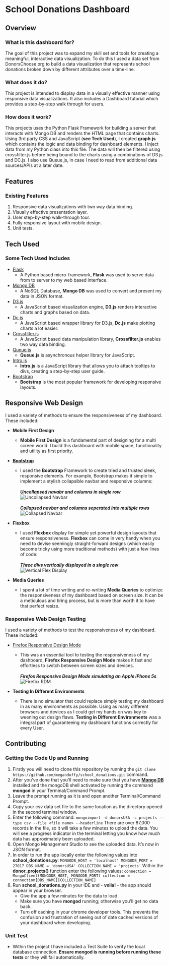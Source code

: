 # School Donations Dashboard

## Overview

### What is this dashboard for?

The goal of this project was to expand my skill set and tools for creating a meaningful, interactive data visualization.
To do this I used a data set from DonorsChoose.org to build a data visualization that represents school donations
broken down by different attributes over a time-line.

### What does it do?

This project is intended to display data in a visually effective manner using responsive data visualizations.
It also includes a Dashboard tutorial which provides a step-by-step walk through for users.

### How does it work?

This projects uses the Python Flask Framework for building a server that interacts with Mongo DB and renders the HTML page that
contains charts. Using 3rd party CSS and JavaScript (__see **Tech Used**__), I created **graph.js** which contains the
logic and data binding for dashboard elements. I inject data from my Python class into this file. The data will then be
filtered using crossfilter.js before being bound to the charts using a combinations of D3.js and DC.js. I also use
Queue.js, in case I need to read from additional data sources/APIs at a later date.

## Features

### Existing Features

1. Responsive data visualizations with two way data binding.
2. Visually effective presentation layer.
3. User step-by-step walk-through tour.
4. Fully responsive layout with mobile design.
5. Unit tests.

## Tech Used

### Some Tech Used Includes

- [Flask](http://flask.pocoo.org/)
    - A Python based micro-framework, **Flask** was used to serve data from to server to my web based interface.
- [Mongo DB](https://www.mongodb.com/)
    - A NoSQL Database, **Mongo DB** was used to convert and present my data in JSON format.
- [D3.js](https://d3js.org/)
    - A JavaScript based visualization engine, **D3.js** renders interactive charts and graphs based on data.
- [Dc.js](https://dc-js.github.io/dc.js/)
    - A JavaScript based wrapper library for D3.js, **Dc.js** make plotting charts a lot easier.
- [Crossfilter.js](http://square.github.io/crossfilter/)
    - A JavaScript based data manipulation library, **Crossfilter.js** enables two way data binding.
- [Queue.js](https://github.com/d3/d3-queue)
    - **Queue.js** is asynchronous helper library for JavaScript.
- [Intro.js](http://introjs.com/)
    - **Intro.js** is a JavaScript library that allows you to attach tooltips to divs, creating a step-by-step user guide.
- [Bootstrap](http://getbootstrap.com/)
    - **Bootstrap** is the most popular framework for developing responsive layouts.

## Responsive Web Design

I used a variety of methods to ensure the responsiveness of my dashboard. These included:
- **Mobile First Design**
    - **Mobile First Design** is a fundamental part of designing for a multi screen world. I build this dashboard with mobile space, functionality and utility as first priority.

- [**Bootstrap**](http://getbootstrap.com/)
    - I used the **Bootstrap** Framework to create tried and trusted sleek, responsive elements. For example, Bootstrap makes it simple to implement a stylish collapsible navbar and responsive columns:
        </br></br>**_Uncollapsed navabr and columns in single row_**</br>
        ![Uncollapsed Navbar](/screenshots/Project2-bootstrap-fullnav.png?raw=true "Uncollapsed Navbar")
        </br></br>**_Collapsed navbar and columns seperated into multiple rows_**</br>
        ![Collapsed Navbar](/screenshots/Project2-bootstrap-collapsenav.png?raw=true "Collapsed Navbar")

- **Flexbox**
    - I used **Flexbox** display for simple yet powerful design layouts that ensure responsiveness. **Flexbox** can come in very handy when you need to devise seemingly straight-forward designs (which easily become tricky using more traditional methods) with just a few lines of code:
        </br></br>**_Three divs vertically displayed in a single row_**</br>
        ![Vertical Flex Display](/screenshots/Project2-flexbox-verticaldisplay.png?raw=true "Vertical Flex Display")

- **Media Queries**
    - I spent a lot of time writing and re-writing **Media Queries** to optimize the responsiveness of my dashboard based on screen size. It can be a meticulous and tiring process, but is more than worth it to have that perfect resize.

### Responsive Web Design Testing

I used a variety of methods to test the responsiveness of my dashboard. These included:

- [Firefox Responsive Design Mode](https://developer.mozilla.org/en-US/docs/Tools/Responsive_Design_Mode)
    - This was an essential tool to testing the responsiveness of my dashboard, **Firefox Responsive Design Mode** makes it fast and effortless to switch between screen sizes and devices.
        </br></br>**_Firefox Responsive Design Mode simulating an Apple iPhone 5s_**</br>
        ![Firefox RDM](/screenshots/Project2-firefox-RDM.png?raw=true "FirefoxRDM")

- **Testing In Different Environments**
    - There is no simulator that could replace simply testing my dashboard in as many environments as possible. Using as many different browsers and devices as I could get my hands on was key to weening out design flaws. **Testing in Different Environments** was a integral part of guaranteeing my dashboard functions correctly for every User.

## Contributing

### Getting the Code Up and Running
1. Firstly you will need to clone this repository by running the
```git clone https://github.com/meganduffy/school_donations.git``` command.
2. After you've done that you'll need to make sure that you have [**Mongo DB**](https://www.mongodb.com/) installed and
the mongoDB shell activated by running the command **mongod** in your Terminal/Command Prompt.
3. Leave the prompt running as it is and open another Terminal/Command Prompt.
4. Copy your csv data set file to the same location as the directory opened in the second terminal window.
5. Enter the following command: ```mongoimport -d donorsUSA -c projects --type csv --file <file name> --headerline```
There are over 87,000 records in the file, so it will take a few minutes to upload the data. You will see a progress
indicator in the terminal letting you know how much data has approximately been uploaded.
6. Open Mongo Management Studio to see the uploaded data. It’s now in JSON format.
7. In order to run the app locally enter the following values into **school_donations.py**: ```MONGODB_HOST = 'localhost'
MONGODB_PORT = 27017
DBS_NAME = 'donorsUSA'
COLLECTION_NAME = 'projects'```
Within the **donor_projects()** function enter the following values: ```connection = MongoClient(MONGODB_HOST, MONGODB_PORT)
   collection = connection[DBS_NAME][COLLECTION_NAME]```
8. Run **school_donations.py** in your IDE and - __volia!__ - the app should appear in your browser.
    - Give the app a few minutes for the data to load.
    - Make sure you have **mongod** running; otherwise you'll get no data back.
    - Turn off caching in your chrome developer tools. This prevents the confusion and frustration of seeing out of date cached versions of your dashboard when developing.

### Unit Test
- Within the project I have included a Test Suite to verify the local database connection. **Ensure mongod is running before running these tests** or they will fail automatically.